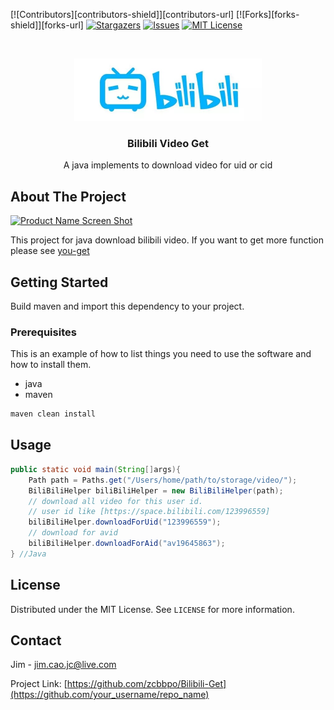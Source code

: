 [![Contributors][contributors-shield]][contributors-url]
[![Forks][forks-shield]][forks-url]
[![Stargazers][stars-shield]][stars-url]
[![Issues][issues-shield]][issues-url]
[![MIT License][license-shield]][license-url]



<!-- PROJECT LOGO -->
<br />
<p align="center">
  <a href="https://github.com/zcbbpo/Bilibili-Get">
    <img src="img/bili.jpg" alt="Logo" width="300" height="100">
  </a>

  <h3 align="center">Bilibili Video Get</h3>

  <p align="center">
    A java implements to download video for uid or cid
    <br />
  </p>
</p>




<!-- ABOUT THE PROJECT -->
## About The Project

[![Product Name Screen Shot][product-screenshot]](https://s1.hdslb.com/bfs/static/jinkela/home/asserts/ic_launcher.png)

This project for java download bilibili video. If you want to get more function please see <a href="https://github.com/soimort/you-get">you-get</a>


<!-- GETTING STARTED -->
## Getting Started

Build maven and import this dependency to your project.

### Prerequisites

This is an example of how to list things you need to use the software and how to install them.
* java
* maven
```sh
maven clean install
```

<!-- USAGE EXAMPLES -->
## Usage

```Java
public static void main(String[]args){
    Path path = Paths.get("/Users/home/path/to/storage/video/");
    BiliBiliHelper biliBiliHelper = new BiliBiliHelper(path);
    // download all video for this user id.
    // user id like [https://space.bilibili.com/123996559]
    biliBiliHelper.downloadForUid("123996559");
    // download for avid
    biliBiliHelper.downloadForAid("av19645863");
} //Java
```

<!-- LICENSE -->
## License

Distributed under the MIT License. See `LICENSE` for more information.

<!-- CONTACT -->
## Contact

Jim - jim.cao.jc@live.com

Project Link: [https://github.com/zcbbpo/Bilibili-Get](https://github.com/your_username/repo_name)

<!-- MARKDOWN LINKS & IMAGES -->
<!-- https://www.markdownguide.org/basic-syntax/#reference-style-links -->
[stars-shield]: https://img.shields.io/github/stars/othneildrew/Best-README-Template.svg?style=flat-square
[stars-url]: https://github.com/zcbbpo/Bilibili-Get/stargazers
[issues-shield]: https://img.shields.io/github/issues/othneildrew/Best-README-Template.svg?style=flat-square
[issues-url]: https://github.com/zcbbpo/Bilibili-Get/issues
[license-shield]: https://img.shields.io/github/license/othneildrew/Best-README-Template.svg?style=flat-square
[license-url]: https://github.com/zcbbpo/Bilibili-Get/blob/master/LICENSE.txt
[product-screenshot]: https://s1.hdslb.com/bfs/static/jinkela/home/asserts/ic_launcher.png